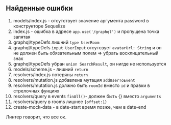 ## Найденные ошибки

1. models/index.js - отсутствует значение аргумента password в конструкторе Sequelize
2. index.js - ошибка в адресе `app.use('/graphql')` и пропущена точка запятая
3. graphql/typeDefs лишний `type UserRoom`
4. graphql/typeDefs `input UserInput` отсутсвует `avatarUrl: String` и он не должен быть обязательным полем => убрать восклицательный знак
5. graphql/typeDefs убран `union SearchResult`, он нигде не используется
6. models/scheme.js - лишний `return`
7. resolvers/index.js потеряны `return`
8. resolvers/mutation.js добавлена мутация `addUserToEvent`
8. resolvers/mutation.js должно быть `roomId` вместо `id` и правки в стрелочных фунциях
9. resolvers/query в events `finAll()`- должен быть {} вместо `arguments`
10. resolvers/query в rooms лишнее `{offset:1}`
11. create-mock-data - в date-start время позже, чем в date-end

Линтер говорит, что все ок.

